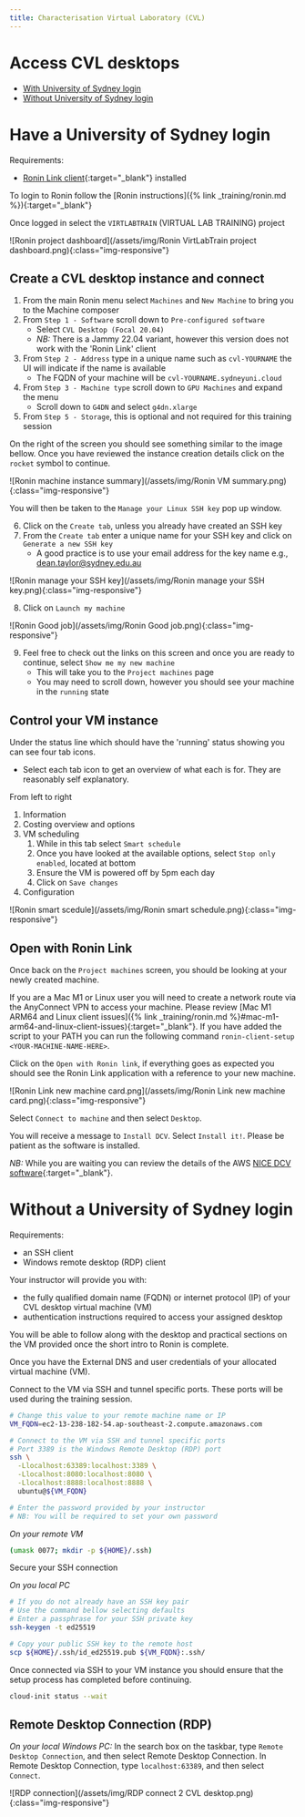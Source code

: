 ```yaml
---
title: Characterisation Virtual Laboratory (CVL)
---
```


# Access CVL desktops

* [With University of Sydney login](#have-a-university-of-sydney-login)
* [Without University of Sydney login](#without-a-university-of-sydney-login)

# Have a University of Sydney login

Requirements:
* [Ronin Link client](https://blog.ronin.cloud/ronin-link/){:target="_blank"} installed 

To login to Ronin follow the [Ronin instructions]({% link _training/ronin.md %}){:target="_blank"}

Once logged in select the `VIRTLABTRAIN` (VIRTUAL LAB TRAINING) project

![Ronin project dashboard](/assets/img/Ronin VirtLabTrain project dashboard.png){:class="img-responsive"}

## Create a CVL desktop instance and connect

1. From the main Ronin menu select `Machines` and `New Machine` to bring you to the Machine composer
2. From `Step 1 - Software` scroll down to `Pre-configured software`
   * Select `CVL Desktop (Focal 20.04)`
   * *NB:* There is a Jammy 22.04 variant, however this version does not work with the 'Ronin Link' client
3. From `Step 2 - Address` type in a unique name such as `cvl-YOURNAME` the UI will indicate if the name is available
   * The FQDN of your machine will be `cvl-YOURNAME.sydneyuni.cloud`
4. From `Step 3 - Machine type` scroll down to `GPU Machines` and expand the menu
   * Scroll down to `G4DN` and select `g4dn.xlarge`
5. From `Step 5 - Storage`, this is optional and not required for this training session

On the right of the screen you should see something similar to the image bellow. Once you have reviewed the
instance creation details click on the `rocket` symbol to continue.

![Ronin machine instance summary](/assets/img/Ronin VM summary.png){:class="img-responsive"}

You will then be taken to the `Manage your Linux SSH key` pop up window.

6. Click on the `Create tab`, unless you already have created an SSH key
7. From the `Create tab` enter a unique name for your SSH key and click on `Generate a new SSH key`
   * A good practice is to use your email address for the key name e.g., dean.taylor@sydney.edu.au

![Ronin manage your SSH key](/assets/img/Ronin manage your SSH key.png){:class="img-responsive"}

8. Click on `Launch my machine`

![Ronin Good job](/assets/img/Ronin Good job.png){:class="img-responsive"}

9. Feel free to check out the links on this screen and once you are ready to continue, select `Show me my new machine`
   * This will take you to the `Project machines` page
   * You may need to scroll down, however you should see your machine in the `running` state

## Control your VM instance

Under the status line which should have the 'running' status showing you can see four tab icons.
* Select each tab icon to get an overview of what each is for. They are reasonably self explanatory.

From left to right
1. Information
2. Costing overview and options
3. VM scheduling
   1. While in this tab select `Smart schedule`
   2. Once you have looked at the available options, select `Stop only enabled`, located at bottom
   3. Ensure the VM is powered off by 5pm each day 
   4. Click on `Save changes`
4. Configuration

![Ronin smart scedule](/assets/img/Ronin smart schedule.png){:class="img-responsive"}

## Open with Ronin Link

Once back on the `Project machines` screen, you should be looking at your newly created machine.

If you are a Mac M1 or Linux user you will need to create a network route via the AnyConnect VPN to access your machine.
Please review [Mac M1 ARM64 and Linux client issues]({% link _training/ronin.md %}#mac-m1-arm64-and-linux-client-issues){:target="_blank"}.
If you have added the script to your PATH you can run the following command `ronin-client-setup <YOUR-MACHINE-NAME-HERE>`.

Click on the `Open with Ronin link`, if everything goes as expected you should see the Ronin Link application with a reference to your new machine.

![Ronin Link new machine card.png](/assets/img/Ronin Link new machine card.png){:class="img-responsive"}

Select `Connect to machine` and then select `Desktop`.

You will receive a message to `Install DCV`. Select `Install it!`. Please be patient as the software is installed.

*NB:* While you are waiting you can review the details of the AWS [NICE DCV software](https://aws.amazon.com/hpc/dcv/){:target="_blank"}.

# Without a University of Sydney login

Requirements:
* an SSH client
* Windows remote desktop (RDP) client

Your instructor will provide you with:
* the fully qualified domain name (FQDN) or internet protocol (IP) of your CVL desktop virtual machine (VM)
* authentication instructions required to access your assigned desktop

You will be able to follow along with the desktop and practical sections on the VM provided once the short intro
to Ronin is complete.

Once you have the External DNS and user credentials of your allocated virtual machine (VM).

Connect to the VM via SSH and tunnel specific ports. These ports will be used during the training session.

```bash
# Change this value to your remote machine name or IP
VM_FQDN=ec2-13-238-182-54.ap-southeast-2.compute.amazonaws.com

# Connect to the VM via SSH and tunnel specific ports
# Port 3389 is the Windows Remote Desktop (RDP) port
ssh \
  -Llocalhost:63389:localhost:3389 \
  -Llocalhost:8080:localhost:8080 \
  -Llocalhost:8888:localhost:8888 \
  ubuntu@${VM_FQDN}

# Enter the password provided by your instructor
# NB: You will be required to set your own password
```

*On your remote VM*

```bash
(umask 0077; mkdir -p ${HOME}/.ssh)
```

Secure your SSH connection

*On you local PC*

```bash
# If you do not already have an SSH key pair
# Use the command bellow selecting defaults
# Enter a passphrase for your SSH private key
ssh-keygen -t ed25519

# Copy your public SSH key to the remote host
scp ${HOME}/.ssh/id_ed25519.pub ${VM_FQDN}:.ssh/
```

Once connected via SSH to your VM instance you should ensure that the setup process has completed before continuing.

```bash
cloud-init status --wait
```

## Remote Desktop Connection (RDP)

*On your local Windows PC:* In the search box on the taskbar, type `Remote Desktop Connection`, and then select Remote Desktop Connection. In Remote Desktop Connection, type `localhost:63389`, and then select `Connect`.

![RDP connection](/assets/img/RDP connect 2 CVL desktop.png){:class="img-responsive"}

